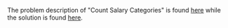 The problem description of "Count Salary Categories" is found [here](https://leetcode.com/problems/count-salary-categories/description/) while the solution is found [here](https://github.com/aurimas13/Solutions-To-Problems/blob/main/LeetCode/SQL%20Solutions/Count%20Salary%20Categories/cout.sql).
